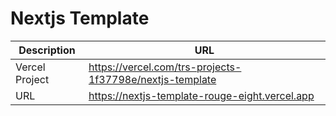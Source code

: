 # Nextjs Template

| Description | URL |
| ----------- | --- |
| Vercel Project | https://vercel.com/trs-projects-1f37798e/nextjs-template |
| URL | https://nextjs-template-rouge-eight.vercel.app |
